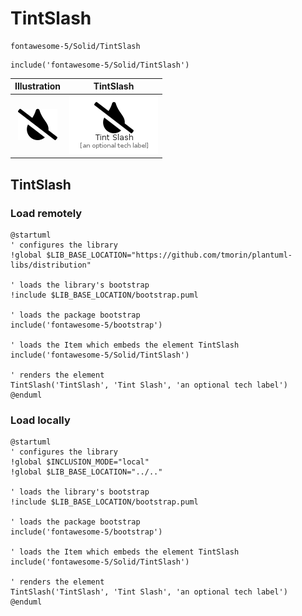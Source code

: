 # TintSlash


```text
fontawesome-5/Solid/TintSlash
```

```text
include('fontawesome-5/Solid/TintSlash')
```



| Illustration | TintSlash |
| :---: | :---: |
| ![illustration for Illustration](../../fontawesome-5/Solid/TintSlash.png) | ![illustration for TintSlash](../../fontawesome-5/Solid/TintSlash.Local.png) |




## TintSlash

### Load remotely
```plantuml
@startuml
' configures the library
!global $LIB_BASE_LOCATION="https://github.com/tmorin/plantuml-libs/distribution"

' loads the library's bootstrap
!include $LIB_BASE_LOCATION/bootstrap.puml

' loads the package bootstrap
include('fontawesome-5/bootstrap')

' loads the Item which embeds the element TintSlash
include('fontawesome-5/Solid/TintSlash')

' renders the element
TintSlash('TintSlash', 'Tint Slash', 'an optional tech label')
@enduml
```

### Load locally
```plantuml
@startuml
' configures the library
!global $INCLUSION_MODE="local"
!global $LIB_BASE_LOCATION="../.."

' loads the library's bootstrap
!include $LIB_BASE_LOCATION/bootstrap.puml

' loads the package bootstrap
include('fontawesome-5/bootstrap')

' loads the Item which embeds the element TintSlash
include('fontawesome-5/Solid/TintSlash')

' renders the element
TintSlash('TintSlash', 'Tint Slash', 'an optional tech label')
@enduml
```

